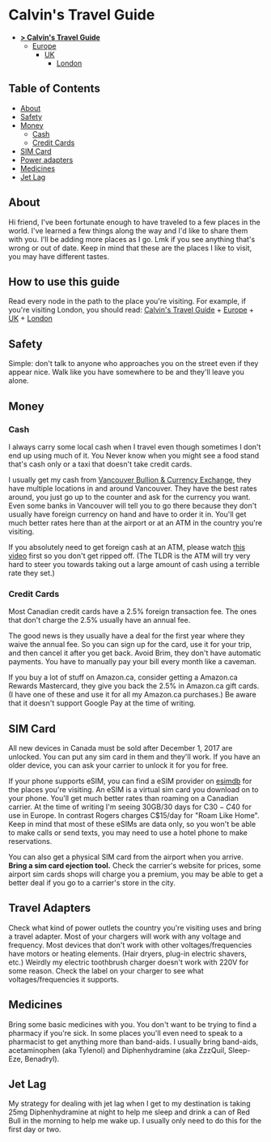 # Calvin's Travel Guide

- [**> Calvin's Travel Guide**](./README.md)
  - [Europe](./places/Europe.md)
    - [UK](./places/Europe_GB.md)
      - [London](./places/Europe_GB_London.md)

## Table of Contents

- [About](#about)
- [Safety](#safety)
- [Money](#money)
  - [Cash](#cash)
  - [Credit Cards](#credit-cards)
- [SIM Card](#sim-card)
- [Power adapters](#power-adapters)
- [Medicines](#medicines)
- [Jet Lag](#jet-lag)

## About

Hi friend, I've been fortunate enough to have traveled to a few places in the world. I've learned a few things along the way and I'd like to share them with you. I'll be adding more places as I go. Lmk if you see anything that's wrong or out of date. Keep in mind that these are the places I like to visit, you may have different tastes.

## How to use this guide

Read every node in the path to the place you're visiting. For example, if you're visiting London, you should read: [Calvin's Travel Guide](./README.md) + [Europe](./places/Europe.md) + [UK](./places/Europe_GB.md) + [London](./places/Europe_GB_London.md)

## Safety

Simple: don't talk to anyone who approaches you on the street even if they appear nice. Walk like you have somewhere to be and they'll leave you alone.

## Money

### Cash

I always carry some local cash when I travel even though sometimes I don't end up using much of it. You Never know when you might see a food stand that's cash only or a taxi that doesn't take credit cards.

I usually get my cash from [Vancouver Bullion & Currency Exchange](https://www.google.ca/maps/search/Vancouver+Bullion+%26+Currency+Exchange/), they have multiple locations in and around Vancouver. They have the best rates around, you just go up to the counter and ask for the currency you want. Even some banks in Vancouver will tell you to go there because they don't usually have foreign currency on hand and have to order it in. You'll get much better rates here than at the airport or at an ATM in the country you're visiting.

If you absolutely need to get foreign cash at an ATM, please watch [this video](https://www.youtube.com/watch?v=rdYhm__yMQY) first so you don't get ripped off. (The TLDR is the ATM will try very hard to steer you towards taking out a large amount of cash using a terrible rate they set.)

### Credit Cards

Most Canadian credit cards have a 2.5% foreign transaction fee. The ones that don't charge the 2.5% usually have an annual fee.

The good news is they usually have a deal for the first year where they waive the annual fee. So you can sign up for the card, use it for your trip, and then cancel it after you get back. Avoid Brim, they don't have automatic payments. You have to manually pay your bill every month like a caveman.

If you buy a lot of stuff on Amazon.ca, consider getting a Amazon.ca Rewards Mastercard, they give you back the 2.5% in Amazon.ca gift cards. (I have one of these and use it for all my Amazon.ca purchases.) Be aware that it doesn't support Google Pay at the time of writing.

## SIM Card

All new devices in Canada must be sold after December 1, 2017 are unlocked. You can put any sim card in them and they'll work. If you have an older device, you can ask your carrier to unlock it for you for free.

If your phone supports eSIM, you can find a eSIM provider on [esimdb](https://esimdb.com/) for the places you're visiting. An eSIM is a virtual sim card you download on to your phone. You'll get much better rates than roaming on a Canadian carrier. At the time of writing I'm seeing 30GB/30 days for C$30-C$40 for use in Europe. In contrast Rogers charges C$15/day for "Roam Like Home". Keep in mind that most of these eSIMs are data only, so you won't be able to make calls or send texts, you may need to use a hotel phone to make reservations.

You can also get a physical SIM card from the airport when you arrive. **Bring a sim card ejection tool.** Check the carrier's website for prices, some airport sim cards shops will charge you a premium, you may be able to get a better deal if you go to a carrier's store in the city.

## Travel Adapters

Check what kind of power outlets the country you're visiting uses and bring a travel adapter. Most of your chargers will work with any voltage and frequency. Most devices that don't work with other voltages/frequencies have motors or heating elements. (Hair dryers, plug-in electric shavers, etc.) Weirdly my electric toothbrush charger doesn't work with 220V for some reason. Check the label on your charger to see what voltages/frequencies it supports.

## Medicines

Bring some basic medicines with you. You don't want to be trying to find a pharmacy if you're sick. In some places you'll even need to speak to a pharmacist to get anything more than band-aids. I usually bring band-aids, acetaminophen (aka Tylenol) and Diphenhydramine (aka ZzzQuil, Sleep-Eze, Benadryl).

## Jet Lag

My strategy for dealing with jet lag when I get to my destination is taking 25mg Diphenhydramine at night to help me sleep and drink a can of Red Bull in the morning to help me wake up. I usually only need to do this for the first day or two.
